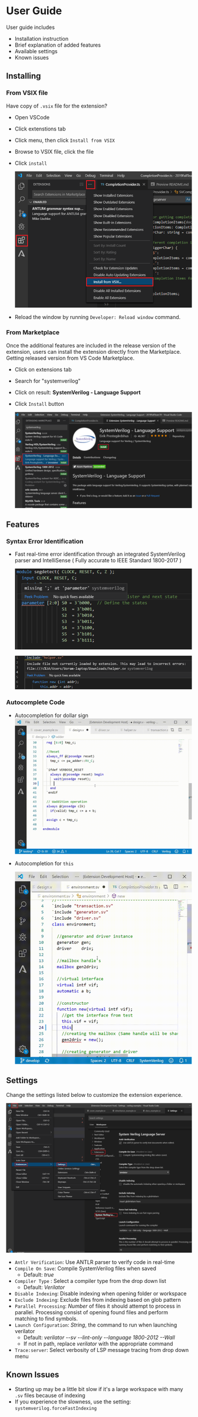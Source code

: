 # User Guide
User guide includes
- Installation instruction
- Brief explanation of added features
- Available settings
- Known issues


## Installing 
### From VSIX file
Have copy of `.vsix` file for the extension? 
- Open VSCode
- Click extenstions tab
- Click menu, then click `Install from VSIX`
- Browse to VSIX file, click the file
- Click `install`

	![vsix](vsix.png)

-  Reload the window by running  `Developer: Reload window`  command.

### From Marketplace
Once the additional features are included in the release version of the extension, users can install the extension directly from the Marketplace.
Getting released version from VS Code Marketplace.
- Click on extensions tab
- Search for "systemverilog"
- Click on result: **SystemVerilog - Language Support**
- Click `Install` button

	![marketplace](marketplace.png)

## Features
### Syntax Error Identification
- Fast real-time error identification through an integrated SystemVerilog parser and IntelliSense ( Fully accurate to IEEE Standard 1800-2017 )

	![error](feature_error.png)

	![includeError](error_include.png)

### Autocomplete Code
- Autocompletion for dollar sign
	![dollarsign](auto_dollar.gif)

- Autocompletion for `this`

	![this](auto_this.gif)

## Settings
Change the settings listed below to customize the extension experience.

![settings](settings.png)

- `Antlr Verification`: Use ANTLR parser to verify code in real-time
- `Compile On Save`: Compile SystemVerilog files when saved
	* Default: *true* 
- `Compiler Type` : Select a compiler type from the drop down list
	* Default: *Verilator*
- `Disable Indexing`: Disable indexing when opening folder or workspace
- `Exclude Indexing`: Exclude files from indexing based on glob pattern 
- `Parallel Processing`: *Number* of files it should attempt to process in parallel. Processing consist of opening found files and perform matching to find symbols.
-  `Launch Configuration`: _String_, the command to run when launching verilator
	* Default: _verilator --sv --lint-only --language 1800-2012 --Wall_
	* If not in path, replace _verilator_ with the appropriate command
- `Trace:server`: Select verbosity of LSP message tracing from drop down menu

## Known Issues

- Starting up may be a little bit slow if it's a large workspace with many `.sv` files because of indexing
- If you experience the slowness, use the setting: `systemverilog.forceFastIndexing`
